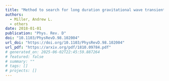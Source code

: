 ```yaml
---
title: "Method to search for long duration gravitational wave transients from isolated neutron stars using the generalized frequency-Hough transform"
authors:
  - Miller, Andrew L.
  - others
date: 2018-01-01
publication: "Phys. Rev. D"
doi: "10.1103/PhysRevD.98.102004"
url_doi: "https://doi.org/10.1103/PhysRevD.98.102004"
url_pdf: "https://arxiv.org/pdf/1810.09784.pdf"
# generated_on: 2025-06-02T22:45:59.887264
# featured: false
# summary: ""
# tags: []
# projects: []
---
```


